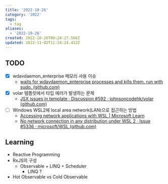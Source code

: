 ```yaml
---
title: '2022-10-26'
category: '2022'
tags:
  - tag
aliases:
  - '2022-10-26'
created: 2022-10-26T00:24:27.566Z
updated: 2022-11-02T11:24:24.412Z
---
```


## TODO

- [x] wdavdaemon_enterprise 메모리 사용 이슈
  - [waits for wdavdaemon_enterprise processes and kills them. run with sudo. (github.com)](https://gist.github.com/lobotony/2b90989bd9c771c4cc7ac760317be0ff)
- [x] volar 템플릿에서 타입 에러가 발생하는 문제
  - [JSX issues in template · Discussion #592 · johnsoncodehk/volar (github.com)](https://github.com/johnsoncodehk/volar/discussions/592)
- [ ] Windows WSL2에 local area network(LAN)으로 접근하는 방법
  - [Accessing network applications with WSL | Microsoft Learn](https://learn.microsoft.com/en-us/windows/wsl/networking#accessing-a-wsl-2-distribution-from-your-local-area-network-lan)
  - [No network connection in any distribution under WSL 2 · Issue #5336 · microsoft/WSL (github.com)](https://github.com/microsoft/WSL/issues/5336#issuecomment-653881695)

## Learning

- Reactive Programming
- RxJS의 구성
  - Observable + LINQ + Scheduler
    - LINQ ?
- Hot Observable vs Cold Observable
